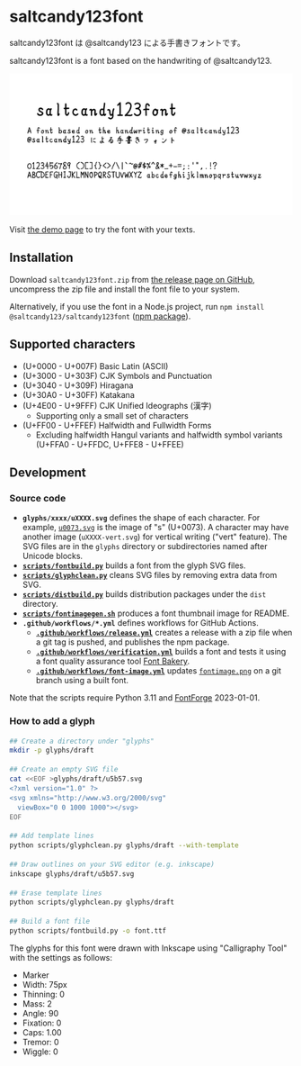 # saltcandy123font

saltcandy123font は @saltcandy123 による手書きフォントです。

saltcandy123font is a font based on the handwriting of @saltcandy123.

![A font image of saltcandy123font.](./fontimage.png)

Visit [the demo page](https://saltcandy123.github.io/saltcandy123font/) to try the font with your texts.

## Installation

Download `saltcandy123font.zip` from
[the release page on GitHub](https://github.com/saltcandy123/saltcandy123font/releases/latest), uncompress the zip file and install the font file to your system.

Alternatively, if you use the font in a Node.js project, run `npm install @saltcandy123/saltcandy123font` ([npm package](https://www.npmjs.com/package/@saltcandy123/saltcandy123font)).

## Supported characters

- (U+0000 - U+007F) Basic Latin (ASCII)
- (U+3000 - U+303F) CJK Symbols and Punctuation
- (U+3040 - U+309F) Hiragana
- (U+30A0 - U+30FF) Katakana
- (U+4E00 - U+9FFF) CJK Unified Ideographs (漢字)
  - Supporting only a small set of characters
- (U+FF00 - U+FFEF) Halfwidth and Fullwidth Forms
  - Excluding halfwidth Hangul variants and halfwidth symbol variants (U+FFA0 - U+FFDC, U+FFE8 - U+FFEE)

## Development

### Source code

- **`glyphs/xxxx/uXXXX.svg`** defines the shape of each character. For example, [`u0073.svg`](glyphs/basic-latin/u0073.svg) is the image of "s" (U+0073). A character may have another image (`uXXXX-vert.svg`) for vertical writing ("vert" feature). The SVG files are in the `glyphs` directory or subdirectories named after Unicode blocks.
- **[`scripts/fontbuild.py`](scripts/fontbuild.py)** builds a font from the glyph SVG files.
- **[`scripts/glyphclean.py`](scripts/glyphclean.py)** cleans SVG files by removing extra data from SVG.
- **[`scripts/distbuild.py`](scripts/distbuild.py)** builds distribution packages under the `dist` directory.
- **[`scripts/fontimagegen.sh`](scripts/fontimagegen.sh)** produces a font thumbnail image for README.
- **`.github/workflows/*.yml`** defines workflows for GitHub Actions.
  - **[`.github/workflows/release.yml`](.github/workflows/release.yml)** creates a release with a zip file when a git tag is pushed, and publishes the npm package.
  - **[`.github/workflows/verification.yml`](.github/workflows/verification.yml)** builds a font and tests it using a font quality assurance tool [Font Bakery](https://github.com/fonttools/fontbakery).
  - **[`.github/workflows/font-image.yml`](.github/workflows/font-image.yml)** updates [`fontimage.png`](fontimage.png) on a git branch using a built font.

Note that the scripts require Python 3.11 and [FontForge](https://fontforge.org/) 2023-01-01.

### How to add a glyph

```bash
## Create a directory under "glyphs"
mkdir -p glyphs/draft

## Create an empty SVG file
cat <<EOF >glyphs/draft/u5b57.svg
<?xml version="1.0" ?>
<svg xmlns="http://www.w3.org/2000/svg"
  viewBox="0 0 1000 1000"></svg>
EOF

## Add template lines
python scripts/glyphclean.py glyphs/draft --with-template

## Draw outlines on your SVG editor (e.g. inkscape)
inkscape glyphs/draft/u5b57.svg

## Erase template lines
python scripts/glyphclean.py glyphs/draft

## Build a font file
python scripts/fontbuild.py -o font.ttf
```

The glyphs for this font were drawn with Inkscape using "Calligraphy Tool" with the settings as follows:

- Marker
- Width: 75px
- Thinning: 0
- Mass: 2
- Angle: 90
- Fixation: 0
- Caps: 1.00
- Tremor: 0
- Wiggle: 0

